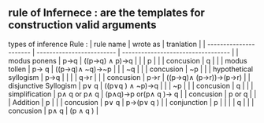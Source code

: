 ## rule of Infernece : are the templates for construction valid arguments 

types of inference Rule : 
| rule name              | wrote as                  | tranlation                         |
| ---------------------- | ------------------------- | ---------------------------------- |
| modus ponens           | p->q                      | ((p->q) $\land$ p)->q              |
|                        | p                         |                                    |
| concusion              | q                         |                                    |
| modus tollen           | p-> q                     | ((p->q)$\land$ ~q)->~p             |
|                        | ~q                        |                                    |
| concusion              | ~p                        |                                    |
| hypothetical syllogism | p->q                      |                                    |
|                        | q->r                      |                                    |
| concusion              | p->r                      | ((p->q)$\land$ (p->r))->(p->r)     |
| disjunctive Syllogism  | p$\lor$ q                 | ((p$\lor$q ) $\land$ ~p)->q        |
|                        | ~p                        |                                    |
| concusion              | q                         |                                    |
| simplification         | p$\land$ q or  p$\land$ q | (p$\land$q)->p or(p$\land$ q )-> q |
| concusion              | p  or  q                  |                                    |
| Addition               | p                         |                                    |
| concusion              | p$\lor$ q                 | p->(p$\lor$ q )                    |
| conjunction            | p                         |                                    |
|                        | q                         |                                    |
| concusion              | p$\land$ q                | (p $\land$ q )                                   |

